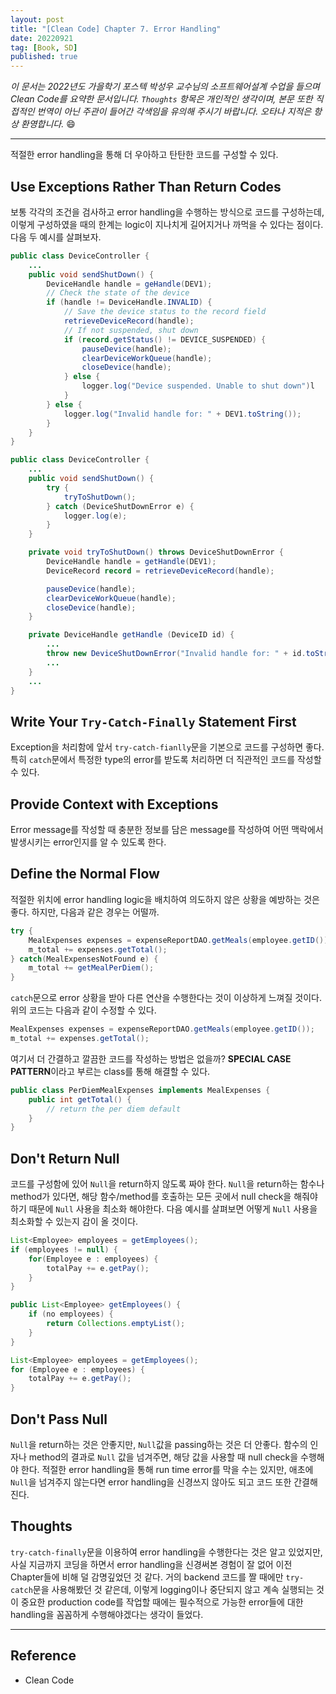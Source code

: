 ```yaml
---
layout: post
title: "[Clean Code] Chapter 7. Error Handling"
date: 20220921
tag: [Book, SD]
published: true
---
```

*이 문서는 2022년도 가을학기 포스텍 박성우 교수님의 소프트웨어설계 수업을 들으며 Clean Code를 요약한 문서입니다. `Thoughts` 항목은 개인적인 생각이며, 본문 또한 직접적인 번역이 아닌 주관이 들어간 각색임을 유의해 주시기 바랍니다. 오타나 지적은 항상 환영합니다.* 😄

<hr>

적절한 error handling을 통해 더 우아하고 탄탄한 코드를 구성할 수 있다.

## Use Exceptions Rather Than Return Codes
보통 각각의 조건을 검사하고 error handling을 수행하는 방식으로 코드를 구성하는데, 이렇게 구성하였을 때의 한계는 logic이 지나치게 길어지거나 까먹을 수 있다는 점이다. 다음 두 예시를 살펴보자.

```Java
public class DeviceController {
    ...
    public void sendShutDown() {
        DeviceHandle handle = geHandle(DEV1);
        // Check the state of the device
        if (handle != DeviceHandle.INVALID) {
            // Save the device status to the record field
            retrieveDeviceRecord(handle);
            // If not suspended, shut down
            if (record.getStatus() != DEVICE_SUSPENDED) {
                pauseDevice(handle);
                clearDeviceWorkQueue(handle);
                closeDevice(handle);
            } else {
                logger.log("Device suspended. Unable to shut down")l
            }
        } else {
            logger.log("Invalid handle for: " + DEV1.toString());
        }
    }
}
```

```Java
public class DeviceController {
    ...
    public void sendShutDown() {
        try {
            tryToShutDown();
        } catch (DeviceShutDownError e) {
            logger.log(e);
        }
    }

    private void tryToShutDown() throws DeviceShutDownError {
        DeviceHandle handle = getHandle(DEV1);
        DeviceRecord record = retrieveDeviceRecord(handle);

        pauseDevice(handle);
        clearDeviceWorkQueue(handle);
        closeDevice(handle);
    }

    private DeviceHandle getHandle (DeviceID id) {
        ...
        throw new DeviceShutDownError("Invalid handle for: " + id.toString());
        ...
    }
    ...
}
```

## Write Your `Try-Catch-Finally` Statement First
Exception을 처리함에 앞서 `try-catch-fianlly`문을 기본으로 코드를 구성하면 좋다. 특히 `catch`문에서 특정한 type의 error를 받도록 처리하면 더 직관적인 코드를 작성할 수 있다.

## Provide Context with Exceptions
Error message를 작성할 때 충분한 정보를 담은 message를 작성하여 어떤 맥락에서 발생시키는 error인지를 알 수 있도록 한다.

## Define the Normal Flow
적절한 위치에 error handling logic을 배치하여 의도하지 않은 상황을 예방하는 것은 좋다. 하지만, 다음과 같은 경우는 어떨까.

```Java
try {
    MealExpenses expenses = expenseReportDAO.getMeals(employee.getID());
    m_total += expenses.getTotal();
} catch(MealExpensesNotFound e) {
    m_total += getMealPerDiem();
}
```

`catch`문으로 error 상황을 받아 다른 연산을 수행한다는 것이 이상하게 느껴질 것이다. 위의 코드는 다음과 같이 수정할 수 있다.

```Java
MealExpenses expenses = expenseReportDAO.getMeals(employee.getID());
m_total += expenses.getTotal();
```
여기서 더 간결하고 깔끔한 코드를 작성하는 방법은 없을까? **SPECIAL CASE PATTERN**이라고 부르는 class를 통해 해결할 수 있다.

```Java
public class PerDiemMealExpenses implements MealExpenses {
    public int getTotal() {
        // return the per diem default
    }
}
```

## Don't Return Null
코드를 구성함에 있어 `Null`을 return하지 않도록 짜야 한다. `Null`을 return하는 함수나 method가 있다면, 해당 함수/method를 호출하는 모든 곳에서 null check을 해줘야 하기 때문에 `Null` 사용을 최소화 해야한다. 다음 예시를 살펴보면 어떻게 `Null` 사용을 최소화할 수 있는지 감이 올 것이다.

```Java
List<Employee> employees = getEmployees();
if (employees != null) {
    for(Employee e : employees) {
        totalPay += e.getPay();
    }
}
```

```Java
public List<Employee> getEmployees() {
    if (no employees) {
        return Collections.emptyList();
    }
} 

List<Employee> employees = getEmployees();
for (Employee e : employees) {
    totalPay += e.getPay();
}
```

## Don't Pass Null
`Null`을 return하는 것은 안좋지만, `Null`값을 passing하는 것은 더 안좋다. 함수의 인자나 method의 결과로 `Null` 값을 넘겨주면, 해당 값을 사용할 때 null check을 수행해야 한다. 적절한 error handling을 통해 run time error를 막을 수는 있지만, 애초에 `Null`을 넘겨주지 않는다면 error handling을 신경쓰지 않아도 되고 코드 또한 간결해진다.

## Thoughts
`try-catch-finally`문을 이용하여 error handling을 수행한다는 것은 알고 있었지만, 사실 지금까지 코딩을 하면서 error handling을 신경써본 경험이 잘 없어 이전 Chapter들에 비해 덜 감명깊었던 것 같다. 거의 backend 코드를 짤 때에만 `try-catch`문을 사용해봤던 것 같은데, 이렇게 logging이나 중단되지 않고 계속 실행되는 것이 중요한 production code를 작업할 때에는 필수적으로 가능한 error들에 대한 handling을 꼼꼼하게 수행해야겠다는 생각이 들었다.

<hr>

## Reference
- Clean Code
